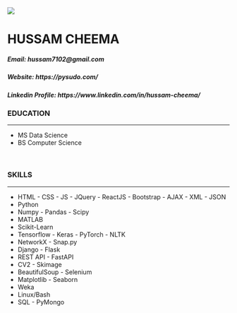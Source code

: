 <img src="https://media.giphy.com/media/26uf8tQf6WVQPxP9u/giphy.gif">


<h1>HUSSAM CHEEMA</h1>
<h5>Email: hussam7102@gmail.com</h5>
<h5>Website: https://pysudo.com/</h5>
<h5>Linkedin Profile: https://www.linkedin.com/in/hussam-cheema/</h5>

<h3>EDUCATION</h3><hr>
<ul>
	<li>MS Data Science</li>
	<li>BS Computer Science</li>
</ul>
<br>

<h3>SKILLS</h3><hr>
<ul>
	<li>HTML - CSS - JS - JQuery - ReactJS - Bootstrap - AJAX - XML - JSON</li>
	<li>Python</li>
	<li>Numpy - Pandas - Scipy</li>
	<li>MATLAB</li>
	<li>Scikit-Learn</li>
	<li>Tensorflow - Keras - PyTorch - NLTK</li>
	<li>NetworkX - Snap.py</li>
	<li>Django - Flask</li>
	<li>REST API - FastAPI</li>
	<li>CV2 - Skimage</li>
	<li>BeautifulSoup - Selenium</li>
	<li>Matplotlib - Seaborn</li>
	<li>Weka</li>
	<li>Linux/Bash</li>
	<li>SQL - PyMongo</li>
</ul>
<br>
